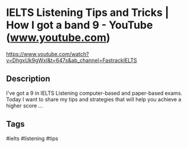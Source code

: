 # IELTS Listening Tips and Tricks | How I got a band 9 - YouTube (www.youtube.com)

<https://www.youtube.com/watch?v=DhgxUk9gWxI&t=647s&ab_channel=FastrackIELTS>

## Description

I've got a 9 in IELTS Listening computer-based and paper-based exams. Today I want to share my tips and strategies that will help you achieve a higher score ...

## Tags

#ielts #listening #tips
